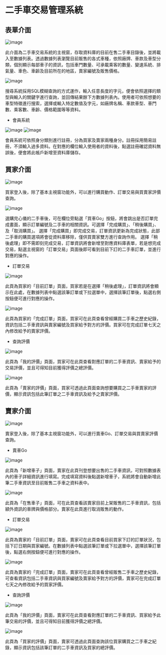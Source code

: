 # 二手車交易管理系統


## 表單介面


![image](https://user-images.githubusercontent.com/75149212/139467713-5a235362-ded1-43a3-b9e6-6103048a3664.png)


此介面為二手車交易系統的主視窗，存取資料庫的目前在售二手車目錄後，並將載入至數據列表。透過數據列表瀏覽目前販售的各式車種，依照廠牌、車款及車型分類，個別顯示每部車子的資訊，包括車門數量、可承載乘客的數量、變速系統、排氣量、車色、車齡及目前所在的地區，賣家編號及販售價格。


![image](https://user-images.githubusercontent.com/75149212/139468204-542766c3-25dc-427c-80e8-6fde776b8e97.png)

搜尋系統採用SQL模糊查詢的方式運作，輸入任意長度的字元，便會依照選擇的類型與輸入的關鍵字進行查詢，並回傳結果餘下方數據列表內。使用者可依照想要的車型特徵進行搜索，選擇或輸入特定數值及字元，如廠牌名稱、車款車型、車門數、乘客數、車齡、價格範圍等等資料。

* 會員系統

![image](https://user-images.githubusercontent.com/75149212/139468803-4a368800-684a-489b-beab-4da8145f6b00.png)
![image](https://user-images.githubusercontent.com/75149212/139468811-5286c654-397c-4936-ad60-10c897c9fa6b.png)

會員系統可依照身分類別進行註冊，分為買家及賣家兩種身分。註冊採用簡易註冊，不須輸入過多資料。在對應的欄位輸入使用者的資料後，點選註冊確認資料無誤後，便會將此帳戶新增至資料庫儲存。


## 買家介面

![image](https://user-images.githubusercontent.com/75149212/139469521-413d6cbc-ef52-4137-8a9a-c0dadd0c7124.png)

買家登入後，除了基本主視窗功能外，可以進行購買動作、訂單交易與買賣家評價查詢。

![image](https://user-images.githubusercontent.com/75149212/139469550-9c8bdf38-1576-4d06-98ff-129a2f807c96.png)

  選購完心儀的二手車後，可在欄位旁點選「買車Go」按鈕，將會跳出是否訂單完成畫面，顯示訂單編號及二手車的相關資訊。可選擇「完成購買」、「稍後購買」、及「取消購買」。
  選擇「完成購買」即完成交易，訂單資訊更新為完成狀態，此部二手車的購買選項將會從資料庫移除，僅供買賣家雙方進行查詢作用。
 選擇「稍後處理」即不需即刻完成交易，訂單資訊將會新增至對應資料庫表單，若是想完成交易，點選主視窗的「訂單交易」頁面後即可看到目前下訂的二手車訂單，並進行對應的操作。

* 訂單交易

![image](https://user-images.githubusercontent.com/75149212/139469623-b34a2774-d8f7-40e2-83f5-1767378fa39f.png)

此頁為買家的「目前訂單」頁面，買家若是在選擇「稍後處理」，訂單資訊將會顯示在此處，在數據列表中點選該筆訂單或下拉選單中，選擇該筆訂單後，點選右側按鈕便可進行對應的操作。

![image](https://user-images.githubusercontent.com/75149212/139469652-94c7edce-d7d1-4f3a-a97e-1cca15929a3e.png)

此頁為買家的「完成訂單」頁面，買家可在此頁查看曾經購買二手車之歷史紀錄，資訊包括二手車資訊與賣家編號及買家給予對方的評價。買家可在完成訂單七天之內修改給予的賣家評價。

* 查詢評價

![image](https://user-images.githubusercontent.com/75149212/139469701-365f705c-e817-4e9b-b1e6-ab2984d01955.png)

此頁為「我的評價」頁面，買家可在此頁查看對應訂單的二手車資訊、賣家給予的交易評價，並且可得知目前獲得評價之總評價。

![image](https://user-images.githubusercontent.com/75149212/139469719-7e02db6b-74fc-4974-b4e4-651ae0c97aa9.png)

此頁為「賣家的評價」頁面，買家可透過此頁面查詢想要購買之二手車賣家的評價，顯示資訊包括此筆訂單之二手車資訊及給予之賣家評價。

## 賣家介面

![image](https://user-images.githubusercontent.com/75149212/139469776-df483b5e-6020-4d22-870f-44c05e40df3a.png)

賣家登入後，除了基本主視窗功能外，可以進行賣車Go、訂單交易與買賣家評價查詢。

* 賣車Go

![image](https://user-images.githubusercontent.com/75149212/139469808-4c319799-342d-4c9f-83f1-7e7128461f21.png)

此頁為「新增車子」頁面，賣家在此頁刊登想要出售的二手車資訊，可對照數據表內的車子詳細資訊進行填寫。完成填寫資料後點選新增車子，系統將會自動新增此筆二手車資訊至目前販售二手車之資料表中。

![image](https://user-images.githubusercontent.com/75149212/139469837-2628cbc4-65fd-4c75-8590-330854fa3172.png)

此頁為「在售車子」頁面，可在此頁查看該賣家目前上架販售的二手車資訊，包括額外資訊的車牌與價格部分。賣家在此頁進行取消販售的動作。

* 訂單交易

![image](https://user-images.githubusercontent.com/75149212/139469877-b509261e-ff82-4be6-b54c-e93c4afec9ed.png)

此頁為賣家的「目前訂單」頁面，賣家可在此頁查看目前買家下訂的訂單狀況，包括下訂日期與買家編號。在數據列表中點選該筆訂單或下拉選單中，選擇該筆訂單後，點選右側按鈕便可進行對應的操作。

![image](https://user-images.githubusercontent.com/75149212/139470061-5790ac92-2942-4190-a309-98064965bdbd.png)

  此頁為賣家的「完成訂單」頁面，賣家可在此頁查看曾經販售二手車之歷史紀錄，可查看資訊包括二手車資訊與買家編號及賣家給予對方的評價，賣家可在完成訂單七天之內修改給予的買家評價。


* 查詢評價

![image](https://user-images.githubusercontent.com/75149212/139470101-bba84847-62ca-4239-9a16-b4f1e95c999d.png)

此頁為「我的評價」頁面，賣家可在此頁查看對應訂單的二手車資訊、買家給予此筆交易的評價，並且可得知目前獲得評價之總評價。

![image](https://user-images.githubusercontent.com/75149212/139470123-dc493ece-18c1-4bb3-bad8-40264144b355.png)

此頁為「買家的評價」頁面，賣家可透過此頁面查詢該位買家購買之二手車之紀錄，顯示資訊包括該筆訂單的二手車資訊及買家的總評價。







